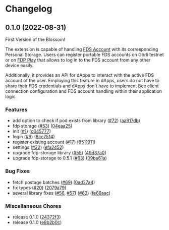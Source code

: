 # Changelog

## 0.1.0 (2022-08-31)


First Version of the Blossom!

The extension is capable of handling [FDS Account](https://github.com/fairDataSociety/FIPs/blob/master/text/0013-iaas.md) with its corresponding Personal Storage. 
Users can register portable FDS accounts on Görli testnet or on [FDP Play](https://github.com/fairDataSociety/fdp-play/) that allows to log in to the FDS account from any other device easily.

Additionally, it provides an API for dApps to interact with the active FDS account of the user.
Employing this feature in dApps, users do not have to share their FDS credentials and dApps don't have to implement Bee client connection configuration and FDS account handling within their application logic.

### Features

* add option to check if pod exists from library ([#72](https://github.com/fairDataSociety/blossom/issues/72)) ([aa917db](https://github.com/fairDataSociety/blossom/commit/aa917db701cbf6f4d7771d7cc7adbf014790a479))
* fdp storage ([#53](https://github.com/fairDataSociety/blossom/issues/53)) ([04eaa25](https://github.com/fairDataSociety/blossom/commit/04eaa250ed2823067001f8a923d3db74c10f426d))
* init ([#1](https://github.com/fairDataSociety/blossom/issues/1)) ([c645777](https://github.com/fairDataSociety/blossom/commit/c645777ec52a3003c9fe5fdf6ae76279fc74becb))
* login ([#9](https://github.com/fairDataSociety/blossom/issues/9)) ([8cc7514](https://github.com/fairDataSociety/blossom/commit/8cc75140e38bc341d2c6edaa7bf4203500d35e22))
* register existing account ([#17](https://github.com/fairDataSociety/blossom/issues/17)) ([8511911](https://github.com/fairDataSociety/blossom/commit/8511911ee5a1ea206bbbbb6da060dd9d86ae08ca))
* settings ([#22](https://github.com/fairDataSociety/blossom/issues/22)) ([efa2452](https://github.com/fairDataSociety/blossom/commit/efa245205f647375e8a08235eafc86d9b504b566))
* upgrade fdp-storage library ([#55](https://github.com/fairDataSociety/blossom/issues/55)) ([49d37a0](https://github.com/fairDataSociety/blossom/commit/49d37a0036eda15d2a9fc234a1b4c8d10ad99ba8))
* upgrade fdp-storage to 0.5.1 ([#63](https://github.com/fairDataSociety/blossom/issues/63)) ([09ba61a](https://github.com/fairDataSociety/blossom/commit/09ba61aee9681c27daa44871f3d5bc413e70e3fc))


### Bug Fixes

* fetch postage batches ([#69](https://github.com/fairDataSociety/blossom/issues/69)) ([0ad27a4](https://github.com/fairDataSociety/blossom/commit/0ad27a40a020b43d1a4b36049808381f00f3a48c))
* fix types ([#20](https://github.com/fairDataSociety/blossom/issues/20)) ([2079a79](https://github.com/fairDataSociety/blossom/commit/2079a7996f1f171e24d97aef95f625b8dffa402a))
* several library fixes ([#56](https://github.com/fairDataSociety/blossom/issues/56), [#57](https://github.com/fairDataSociety/blossom/issues/57)) ([#62](https://github.com/fairDataSociety/blossom/issues/62)) ([fe66aac](https://github.com/fairDataSociety/blossom/commit/fe66aac75528684017fd7e74a735af5011d07f91))


### Miscellaneous Chores

* release 0.1.0 ([24372f3](https://github.com/fairDataSociety/blossom/commit/24372f31cf9237902129ca9ed2e0588423e0cb9e))
* release 0.1.0 ([e8b2b0c](https://github.com/fairDataSociety/blossom/commit/e8b2b0cfa96becd2c1986ab872bfa46904fc58ff))
